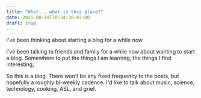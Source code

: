 ```yaml
---
title: "What... what is this place?"
date: 2021-08-19T18:34:38-07:00
draft: true
---
```


I've been thinking about starting a blog for a while now.

I've been talking to friends and family for a while now about wanting to start a
blog. Somewhere to put the things I am learning, the things I find interesting,

So this is a blog. There won't be any fixed frequency to the posts, but
hopefully a roughly bi-weekly cadence. I'd like to talk about music, science,
technology, cooking, ASL, and grief.
